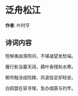 # 泛舟松江

**作者**: 叶时亨

## 诗词内容

短棹夷由落照间，不堪凝望发愁端。

雁行影没暮天阔，蘋叶香残秋水寒。

朝市触涂成险棘，风波投足却轻安。

白鸥盟在容寻理，急办烟蓑与钓竿。

